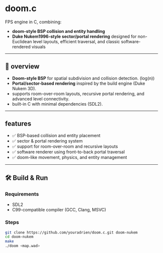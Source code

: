 # doom.c

FPS engine in C, combining: 
 - **doom-style BSP collision and entity handling**
 - **Duke Nukem1996-style sector/portal rendering**
designed for non-Euclidean level layouts, efficient traversal, and classic software-rendered visuals

---

## 🧩 overview

- **Doom-style BSP** for spatial subdivision and collision detection. (log(n))
- **Portal/sector-based rendering** inspired by the build engine (Duke Nukem 3D).
- supports room-over-room layouts, recursive portal rendering, and advanced level connectivity.
- built-in C with minimal dependencies (SDL2).

---

## features

- ✅ BSP-based collision and entity placement
- ✅ sector & portal rendering system
- ✅ support for room-over-room and recursive layouts
- ✅ software renderer using front-to-back portal traversal
- ✅ doom-like movement, physics, and entity management

---

## 🛠️ Build & Run

### Requirements

- SDL2
- C99-compatible compiler (GCC, Clang, MSVC)

### Steps

```bash
git clone https://github.com/youradrien/doom.c.git doom-nukem
cd doom-nukem
make
./doom <map.wad>
